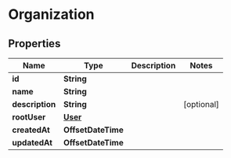 

# Organization


## Properties

Name | Type | Description | Notes
------------ | ------------- | ------------- | -------------
**id** | **String** |  | 
**name** | **String** |  | 
**description** | **String** |  |  [optional]
**rootUser** | [**User**](User.md) |  | 
**createdAt** | **OffsetDateTime** |  | 
**updatedAt** | **OffsetDateTime** |  | 




